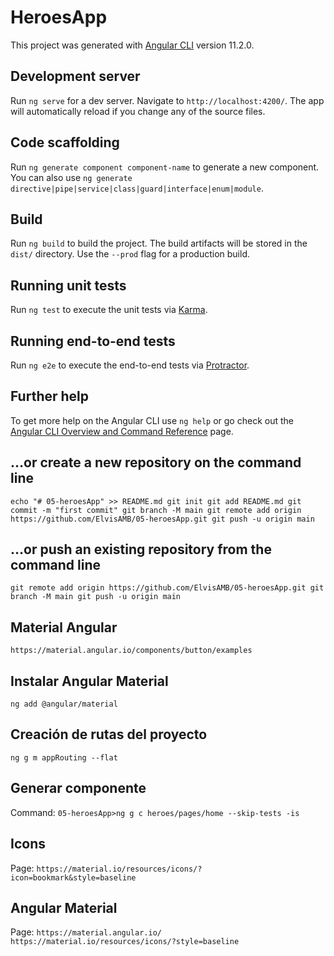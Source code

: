 # HeroesApp

This project was generated with [Angular CLI](https://github.com/angular/angular-cli) version 11.2.0.

## Development server

Run `ng serve` for a dev server. Navigate to `http://localhost:4200/`. The app will automatically reload if you change any of the source files.

## Code scaffolding

Run `ng generate component component-name` to generate a new component. You can also use `ng generate directive|pipe|service|class|guard|interface|enum|module`.

## Build

Run `ng build` to build the project. The build artifacts will be stored in the `dist/` directory. Use the `--prod` flag for a production build.

## Running unit tests

Run `ng test` to execute the unit tests via [Karma](https://karma-runner.github.io).

## Running end-to-end tests

Run `ng e2e` to execute the end-to-end tests via [Protractor](http://www.protractortest.org/).

## Further help

To get more help on the Angular CLI use `ng help` or go check out the [Angular CLI Overview and Command Reference](https://angular.io/cli) page.

## …or create a new repository on the command line
`
echo "# 05-heroesApp" >> README.md
git init
git add README.md
git commit -m "first commit"
git branch -M main
git remote add origin https://github.com/ElvisAMB/05-heroesApp.git
git push -u origin main
`
## …or push an existing repository from the command line
`
git remote add origin https://github.com/ElvisAMB/05-heroesApp.git
git branch -M main
git push -u origin main
`
## Material Angular
`https://material.angular.io/components/button/examples`
## Instalar Angular Material
`ng add @angular/material`
## Creación de rutas del proyecto
`ng g m appRouting --flat`
## Generar componente
Command: `05-heroesApp>ng g c heroes/pages/home --skip-tests -is`
## Icons
Page: `https://material.io/resources/icons/?icon=bookmark&style=baseline`
## Angular Material
Page: `https://material.angular.io/`
      `https://material.io/resources/icons/?style=baseline`
